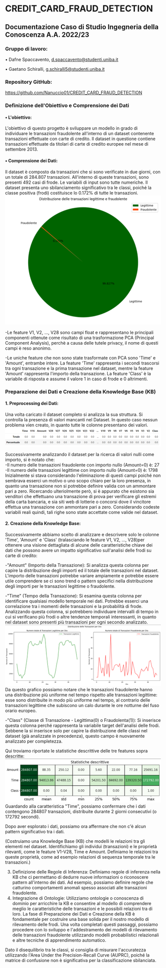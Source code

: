 # CREDIT_CARD_FRAUD_DETECTION
 
## Documentazione Caso di Studio Ingegneria della Conoscenza A.A. 2022/23

### Gruppo di lavoro:
•	Dafne Spaccavento, d.spaccavento@studenti.uniba.it

•	Gaetano Schiralli, g.schiralli5@studenti.uniba.it

### Repository GitHub:
https://github.com/Nanuccio01/CREDIT_CARD_FRAUD_DETECTION

### Definizione dell'Obiettivo e Comprensione dei Dati
#### • L'obiettivo:
L'obiettivo di questo progetto è sviluppare un modello in grado di individuare le transazioni fraudolente all'interno di un dataset contenente transazioni effettuate con carte di credito. Il dataset in questione contiene transazioni effettuate da titolari di carte di credito europee nel mese di settembre 2013.

#### • Comprensione dei Dati: 
Il dataset è composto da transazioni che si sono verificate in due giorni, con un totale di 284.807 transazioni. All'interno di queste transazioni, sono presenti 492 casi di frode. Le variabili di input sono tutte numeriche. Il dataset presenta uno sbilanciamento significativo tra le classi, poiché la classe positiva (frodi) costituisce lo 0.172% di tutte le transazioni.
![Grafico a torta](./Immagini/Grafico%20a%20torta.png)

-Le feature V1, V2, ..., V28 sono campi float e rappresentano le principali componenti ottenute come risultato di una trasformazione PCA (Principal Component Analysis), perchè a causa delle tutele privacy, il nome di questi campi è reso anonimo.
 
-Le uniche feature che non sono state trasformate con PCA sono 'Time' e 'Amount', entrambe intere. La feature 'Time' rappresenta i secondi trascorsi tra ogni transazione e la prima transazione nel dataset, mentre la feature 'Amount' rappresenta l'importo della transazione. La feature 'Class' è la variabile di risposta e assume il valore 1 in caso di frode e 0 altrimenti.

### Preparazione dei Dati e Creazione della Knowledge Base (KB)
#### 1.	Preprocessing dei Dati: 
Una volta caricato il dataset completo si analizza la sua struttura.
Si controlla la presenza di valori mancanti nel Dataset. In questo caso nessun problema vien creato, in quanto tutte le colonne presentano dei valori.
![Valori mancanti](./Immagini/Verifica%20valori%20mancanti.png)

Successivamente analizzando il dataset per la ricerca di valori nulli come importo, si è notato che:  
-Il numero delle transazioni fraudolente con importo nullo (Amount=0) è: 27   
-Il numero delle transazioni legittime con importo nullo (Amount=0) è: 1798   
Inizialmente si stava considerando l'eliminazione di questi campi poiché non sembrava esserci un motivo o uno scopo chiaro per la loro presenza, in quanto una transazione non si potrebbe definire valida con un ammontare pari a zero. Ricercando ulteriolmente però, si è appurato che esistono sia venditori che effettuano una transazione di prova per verificare gli estremi della carta bancaria, e sia siti web di lotterie o concorsi dove il vincitore effettua una transazione con ammontare pari a zero. Considerando codeste variabili reali quindi, tali righe sono state accettate come valide nel dataset.

#### 2. Creazione della Knowledge Base: 
Successivamente abbiamo scelto di analizzare e descrivere solo le colonne 'Time', 'Amount' e 'Class' (tralasciando le feature V1, V2, ..., V28)per ottenere una visione dettagliata di alcune delle caratteristiche chiave dei dati che possono avere un impatto significativo sull'analisi delle frodi su carte di credito:

-"Amount" (Importo della Transazione):
Si analizza questa colonna per capire la distribuzione degli importi ed il totale delle transazioni nel dataset. L'importo delle transazioni potrebbe variare ampiamente e potrebbe essere utile comprendere se ci sono trend o pattern specifici nella distribuzione degli importi per le transazioni legittime o fraudolente.

-"Time" (Tempo della Transazione):
Si esamina questa colonna per identificare qualsiasi modello temporale nei dati. Potrebbe esserci una correlazione tra i momenti delle transazioni e la probabilità di frode. Analizzando questa colonna, si potrebbero  individuare intervalli di tempo in cui si verificano più frodi o altre tendenze temporali interessanti, in quanto nel dataset sono presenti più transazioni per ogni secondo analizzato.
![Totale transazioni per ora](./Immagini/Totale%20transazioni%20per%20ora.png)
Da questo grafico possiamo notare che le transazioni fraudolente hanno una distribuzione più uniforme nel tempo rispetto alle transazioni legittime: esse sono distribuite in modo più uniforme nel tempo, al contrario delle transazioni legittime che subiscono un calo durante le ore notturne del fuso orario europeo.

-"Class" (Classe di Transazione - Legittima(0) o Fraudolenta(1)):
Si inserisce questa colonna perché rappresenta la variabile target dell'analisi delle frodi. Sebbene la si inserisce solo per capire la distribuzione delle classi nel dataset (già analizzate in precedenza), questo campo è nuovamente analizzato per completezza.

Qui troviamo riportate le statistiche descrittive delle tre features sopra descritte:
![Statistiche](./Immagini/Statistiche%20descrittive.png)
Guardando alla caratteristica "Time", possiamo confermare che i dati contengono 284807 transazioni, distribuite durante 2 giorni consecutivi (o 172792 secondi).

Dopo aver esplorato i dati, possiamo ora affermare che non c'è alcun pattern significativo tra i dati.



(Costruiamo una Knowledge Base (KB) che modelli le relazioni tra gli elementi nel dataset. Identifichiamo gli individui (transazioni) e le proprietà rilevanti, come le feature V1-V28, Time e Amount. Definiamo le relazioni tra queste proprietà, come ad esempio relazioni di sequenza temporale tra le transazioni.)








3.	Definizione delle Regole di Inferenza: Definiamo regole di inferenza nella KB che ci permettano di dedurre nuove informazioni o riconoscere pattern all'interno dei dati. Ad esempio, possiamo definire regole che catturino comportamenti anomali spesso associati alle transazioni fraudolente.
4.	Integrazione di Ontologie: Utilizziamo ontologie o conoscenza di dominio per arricchire la KB e consentire al modello di comprendere meglio le caratteristiche delle transazioni e le possibili relazioni tra di loro.
La fase di Preparazione dei Dati e Creazione della KB è fondamentale per costruire una base solida per il nostro modello di rilevamento delle frodi. Una volta completati questi passaggi, possiamo procedere con lo sviluppo e l'addestramento dei modelli di rilevamento delle transazioni fraudolente utilizzando modelli probabilistici relazionali e altre tecniche di apprendimento automatico.




Dato il disequilibrio tra le classi, si consiglia di misurare l'accuratezza utilizzando l'Area Under the Precision-Recall Curve (AUPRC), poiché la matrice di confusione non è significativa per la classificazione sbilanciata.
